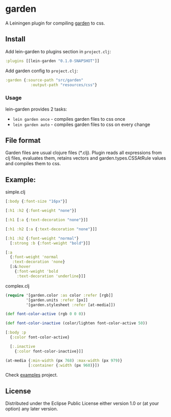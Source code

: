 # garden

A Leiningen plugin for compiling [garden](https://github.com/noprompt/garden) to css.

## Install

Add lein-garden to plugins section in `project.clj`:

```clojure
:plugins [[lein-garden "0.1.0-SNAPSHOT"]]
```

Add garden config to `project.clj`:

```clojure
:garden {:source-path "src/garden"
           :output-path "resources/css"}
```

### Usage

lein-garden provides 2 tasks: 

* `lein garden once` - compiles garden files to css once
* `lein garden auto` - compiles garden files to css on every change

## File format

Garden files are usual clojure files (*.clj). Plugin reads all expressions from clj files, evaluates them, retains vectors and garden.types.CSSAtRule values and compiles them to css.

## Example:

simple.clj
```clojure
[:body {:font-size "16px"}]

[:h1 :h2 {:font-weight "none"}]

[:h1 [:a {:text-decoration "none"}]]

[:h1 :h2 [:a {:text-decoration "none"}]]

[:h1 :h2 {:font-weight "normal"}
  [:strong :b {:font-weight "bold"}]]

[:a
  {:font-weight 'normal
   :text-decoration 'none}
  [:&:hover
    {:font-weight 'bold
     :text-decoration 'underline}]]
```

complex.clj
```clojure
(require '[garden.color :as color :refer [rgb]]
         '[garden.units :refer [px]]
         '[garden.stylesheet :refer [at-media]])

(def font-color-active (rgb 0 0 0))

(def font-color-inactive (color/lighten font-color-active 50))

[:body :p
  {:color font-color-active}

  [:.inactive
    {:color font-color-inactive}]]

(at-media {:min-width (px 768) :max-width (px 979)}
          [:container {:width (px 960)}])
```

Check [examples](https://github.com/nbeloglazov/lein-garden/tree/master/examples) project.

## License


Distributed under the Eclipse Public License either version 1.0 or (at
your option) any later version.
